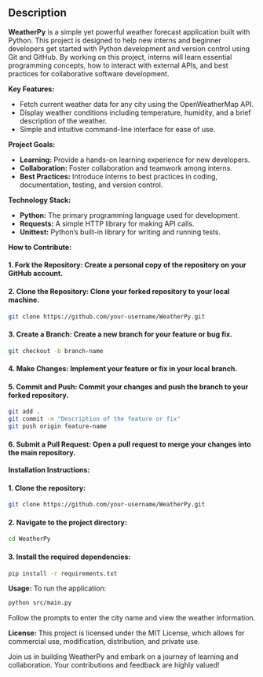 ## Description

**WeatherPy** is a simple yet powerful weather forecast application built with Python. This project is designed to help new interns and beginner developers get started with Python development and version control using Git and GitHub. By working on this project, interns will learn essential programming concepts, how to interact with external APIs, and best practices for collaborative software development.

**Key Features:**
- Fetch current weather data for any city using the OpenWeatherMap API.
- Display weather conditions including temperature, humidity, and a brief description of the weather.
- Simple and intuitive command-line interface for ease of use.

**Project Goals:**
- **Learning:** Provide a hands-on learning experience for new developers.
- **Collaboration:** Foster collaboration and teamwork among interns.
- **Best Practices:** Introduce interns to best practices in coding, documentation, testing, and version control.

**Technology Stack:**
- **Python:** The primary programming language used for development.
- **Requests:** A simple HTTP library for making API calls.
- **Unittest:** Python’s built-in library for writing and running tests.

**How to Contribute:**
#### 1. **Fork the Repository:** Create a personal copy of the repository on your GitHub account.
#### 2. **Clone the Repository:** Clone your forked repository to your local machine.
   ```bash
   git clone https://github.com/your-username/WeatherPy.git
   ```
#### 3. **Create a Branch:** Create a new branch for your feature or bug fix.
   ```bash
   git checkout -b branch-name
   ```
#### 4. **Make Changes:** Implement your feature or fix in your local branch.
#### 5. **Commit and Push:** Commit your changes and push the branch to your forked repository.
   ```bash
   git add .
   git commit -m "Description of the feature or fix"
   git push origin feature-name
   ```
#### 6. **Submit a Pull Request:** Open a pull request to merge your changes into the main repository.

**Installation Instructions:**
#### 1. Clone the repository:
   ```bash
   git clone https://github.com/your-username/WeatherPy.git
   ```
#### 2. Navigate to the project directory:
   ```bash
   cd WeatherPy
   ```
#### 3. Install the required dependencies:
   ```bash
   pip install -r requirements.txt
   ```

**Usage:**
To run the application:
```bash
python src/main.py
```
Follow the prompts to enter the city name and view the weather information.

**License:**
This project is licensed under the MIT License, which allows for commercial use, modification, distribution, and private use.

Join us in building WeatherPy and embark on a journey of learning and collaboration. Your contributions and feedback are highly valued!
